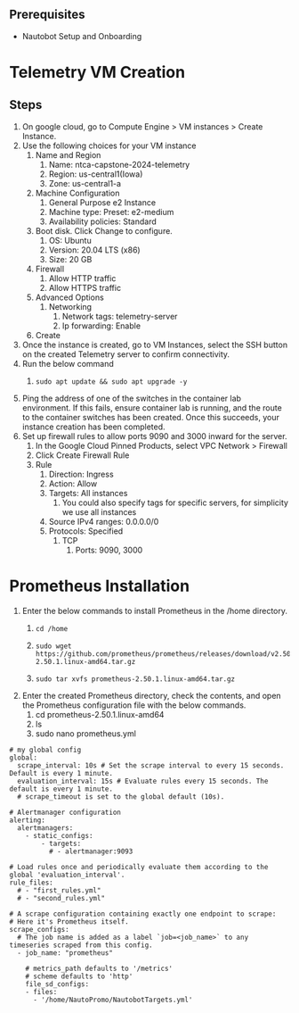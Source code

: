 ## Prerequisites
- Nautobot Setup and Onboarding
# Telemetry VM Creation
## Steps
1.	On google cloud, go to Compute Engine > VM instances > Create Instance.
2. Use the following choices for your VM instance
    1. Name and Region 
        1. Name: ntca-capstone-2024-telemetry
        2. Region: us-central1(Iowa)
        3. Zone: us-central1-a 
    2. Machine Configuration 
        1. General Purpose e2 Instance
        2. Machine type:  Preset: e2-medium
        3. Availability policies: Standard 
    3. Boot disk. Click Change to configure.
        1. OS: Ubuntu 
        2. Version: 20.04 LTS (x86) 
        3. Size: 20 GB 
    4. Firewall 
        1. Allow HTTP traffic 
        2. Allow HTTPS traffic 
    5. Advanced Options 
        1. Networking 
            1. Network tags: telemetry-server
            2. Ip forwarding: Enable 
    6. Create
3. Once the instance is created, go to VM Instances, select the SSH button on the created Telemetry server to confirm connectivity.
4. Run the below command
    1.     sudo apt update && sudo apt upgrade -y
5. Ping the address of one of the switches in the container lab environment. If this fails, ensure container lab is running, and the route to the container switches has been created. Once this succeeds, your instance creation has been completed.
6. Set up firewall rules to allow ports 9090 and 3000 inward for the server.
    1. In the Google Cloud Pinned Products, select VPC Network > Firewall 
    2. Click Create Firewall Rule
    3. Rule
        1. Direction: Ingress
        2. Action: Allow
        3. Targets: All instances
            1. You could also specify tags for specific servers, for simplicity we use all instances
        4. Source IPv4 ranges: 0.0.0.0/0
        5. Protocols: Specified
            1. TCP
                1. Ports: 9090, 3000
# Prometheus Installation
1. Enter the below commands to install Prometheus in the /home directory.
    1.     cd /home
    2.     sudo wget https://github.com/prometheus/prometheus/releases/download/v2.50.1/prometheus-2.50.1.linux-amd64.tar.gz
    3.     sudo tar xvfs prometheus-2.50.1.linux-amd64.tar.gz
2. Enter the created Prometheus directory, check the contents, and open the Prometheus configuration file with the below commands.
    1. cd prometheus-2.50.1.linux-amd64
    2. ls
    3. sudo nano prometheus.yml

```
# my global config
global:
  scrape_interval: 10s # Set the scrape interval to every 15 seconds. Default is every 1 minute.
  evaluation_interval: 15s # Evaluate rules every 15 seconds. The default is every 1 minute.
  # scrape_timeout is set to the global default (10s).

# Alertmanager configuration
alerting:
  alertmanagers:
    - static_configs:
        - targets:
          # - alertmanager:9093

# Load rules once and periodically evaluate them according to the global 'evaluation_interval'.
rule_files:
  # - "first_rules.yml"
  # - "second_rules.yml"

# A scrape configuration containing exactly one endpoint to scrape:
# Here it's Prometheus itself.
scrape_configs:
  # The job name is added as a label `job=<job_name>` to any timeseries scraped from this config.
  - job_name: "prometheus"

    # metrics_path defaults to '/metrics'
    # scheme defaults to 'http'
    file_sd_configs:
    - files:
      - '/home/NautoPromo/NautobotTargets.yml'
```




